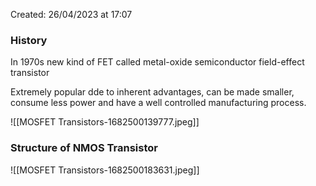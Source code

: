 Created: 26/04/2023 at 17:07

### History
In 1970s new kind of FET called metal-oxide semiconductor field-effect transistor

Extremely popular dde to inherent advantages, can be made smaller, consume less power and have a well controlled manufacturing process.

![[MOSFET Transistors-1682500139777.jpeg]]

### Structure of NMOS Transistor
![[MOSFET Transistors-1682500183631.jpeg]]